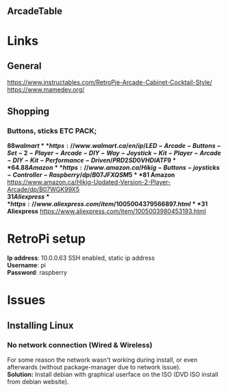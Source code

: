 ArcadeTable  
-----------  

# Links
## General  
https://www.instructables.com/RetroPie-Arcade-Cabinet-Cocktail-Style/  
https://www.mamedev.org/  

## Shopping  
### Buttons, sticks ETC PACK;
**$88 walmart** https://www.walmart.ca/en/ip/LED-Arcade-Buttons-Set-2-Player-Arcade-DIY-Way-Joystick-Kit-Player-Arcade-DIY-Kit-Performance-Driven/PRD2SD0VHDIATF9   
**64.88 Amazon** https://www.amazon.ca/Hikig-Buttons-joysticks-Controller-Raspberry/dp/B07JFXQSM5  
**$81 Amazon** https://www.amazon.ca/Hikig-Updated-Version-2-Player-Arcade/dp/B07WGK99X5  
**$31 Aliexpress** https://www.aliexpress.com/item/1005004379566897.html  
**$31 Aliexpress** https://www.aliexpress.com/item/1005003980453193.html  





# RetroPi setup   
**Ip address**: 10.0.0.63 SSH enabled, static ip address       
**Username**: pi  
**Password**: raspberry    


# Issues
## Installing Linux   
### No network connection (Wired & Wireless)
For some reason the network wasn't working during install, or even afterwards (without package-manager due to network issue).   
**Solution:** Install debian with graphical userface on the ISO (DVD ISO install from debian website).     
